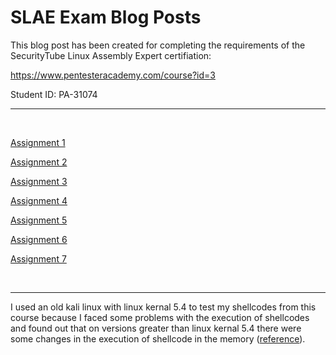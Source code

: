 # SLAE Exam Blog Posts

This blog post has been created for completing the requirements of the SecurityTube Linux Assembly Expert certifiation:

https://www.pentesteracademy.com/course?id=3

Student ID: PA-31074

____

</br>


[Assignment 1](Assignment1/README.md)

[Assignment 2](Assignment2/README.md)

[Assignment 3](Assignment3/README.md)

[Assignment 4](Assignment4/README.md)

[Assignment 5](Assignment5/README.md)

[Assignment 6](Assignment6/README.md)

[Assignment 7](Assignment7/README.md)

</br>

___

I used an old kali linux with linux kernal 5.4 to test my shellcodes from this course because I faced some problems with the execution of shellcodes and found out that on versions greater than linux kernal 5.4 there were some changes in the execution of shellcode in the memory ([reference](https://medium.com/csg-govtech/why-doesnt-my-shellcode-work-anymore-136ce179643f)).